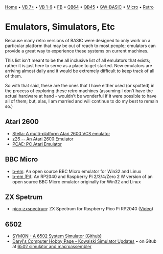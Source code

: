 [Home](https://gotbasic.com) • [VB 7+](vb.md) • [VB 1-6](vb6.md) • [FB](freebasic.md) • [QB64](qb64.md) • [QB45](qb.md) • [GW-BASIC](gw-basic.md) • [Micro](micro.md) • [Retro](retro.md)

# Emulators, Simulators, Etc

Because many retro versions of BASIC were designed to only work on a particular platform that may be out of reach to most people; emulators can provide a great way to experience these systems on current machines.

This list isn't meant to be the all inclusive list of all emulators that exists; rather it is just here to serve as a place to get started. New emulators are arriving almost daily and it would be extremely difficult to keep track of all of them.

So with that said, these are the ones that I have either used (or spotted) in the process of exploring these retro machines (assuming I don't have the actual hardware at hand - wouldn't be wonderful if it were possible to have all of them; but, alas, I am married and will continue to do my best to remain so.)

## Atari 2600

- [Stella: A multi-platform Atari 2600 VCS emulator](https://stella-emu.github.io/)
- [z26 -- An Atari 2600 Emulator](https://www.whimsey.com/z26/index.php)
- [PCAE: PC Atari Emulator](http://pcae.vg-network.com/)

## BBC Micro

- [b-em](https://github.com/stardot/b-em): An open source BBC Micro emulator for Win32 and Linux
- [b-em (Pi)](https://github.com/kilograham/b-em): An RP2040 and Raspberry Pi 2/3/4/Zero 2 W version of an open source BBC Micro emulator originally for Win32 and Linux

## ZX Spetrum

- [pico-zxspectrum](https://github.com/fruit-bat/pico-zxspectrum): ZX Spectrum for Raspberry Pico Pi RP2040 ([Video](https://www.youtube.com/watch?v=gnDjgHQR_io))

## 6502

- [SYMON - A 6502 System Simulator (Github)](https://github.com/sethm/symon)
- [Daryl's Computer Hobby Page - Kowalski Simulator Updates](https://sbc.rictor.org/kowalski.html) • on Gitub at [6502 simulator and macroassembler](https://github.com/mikekov/6502)
